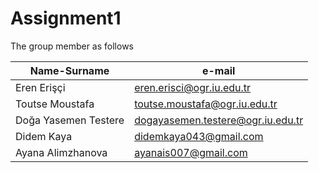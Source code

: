 # Assignment1

The group member as follows

|Name-Surname|e-mail|
|----|------|
|Eren Erişçi|eren.erisci@ogr.iu.edu.tr|
|Toutse Moustafa|toutse.moustafa@ogr.iu.edu.tr|
|Doğa Yasemen Testere|dogayasemen.testere@ogr.iu.edu.tr|
|Didem Kaya|didemkaya043@gmail.com|
|Ayana Alimzhanova|ayanais007@gmail.com|
